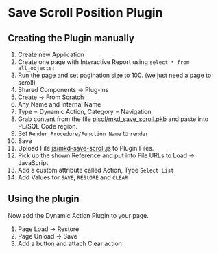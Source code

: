# Save Scroll Position Plugin

## Creating the Plugin manually

1. Create new Application
2. Create one page with Interactive Report using `select * from all_objects;`
3. Run the page and set pagination size to 100. (we just need a page to scroll)
4. Shared Components -> Plug-ins
5. Create -> From Scratch
6. Any Name and Internal Name
7. Type = Dynamic Action, Category = Navigation
8. Grab content from the file [plsql/mkd_save_scroll.pkb](server/plsql/mkd_save_scroll.pkb) and paste into PL/SQL Code region.
9. Set `Render Procedure/Function Name` to `render`
10. Save
11. Upload File [js/mkd-save-scroll.js](server/js/mkd-save-scroll.js) to Plugin Files.
12. Pick up the shown Reference and put into File URLs to Load -> JavaScript
13. Add a custom attribute called Action, Type `Select List`
14. Add Values for `SAVE`, `REStORE` and `CLEAR`

## Using the plugin

Now add the Dynamic Action Plugin to your page.

1. Page Load -> Restore
2. Page Unload -> Save
3. Add a button and attach Clear action
